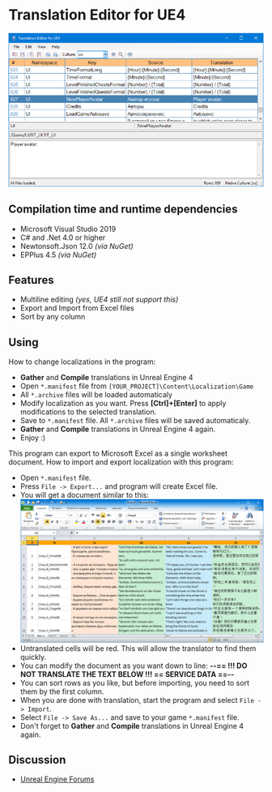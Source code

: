 # Translation Editor for UE4

![Screenshot](ReadmeImages/Screenshot.png "Screenshot")

## Compilation time and runtime dependencies

- Microsoft Visual Studio 2019
- C# and .Net 4.0 or higher
- Newtonsoft.Json 12.0 *(via NuGet)*
- EPPlus 4.5 *(via NuGet)*

## Features
- Multiline editing *(yes, UE4 still not support this)*
- Export and Import from Excel files
- Sort by any column

## Using

How to change localizations in the program:

- **Gather** and **Compile** translations in Unreal Engine 4
- Open `*.manifest` file from `[YOUR_PROJECT]\Content\Localization\Game`
- All `*.archive` files will be loaded automaticaly
- Modify localization as you want. Press **[Ctrl]+[Enter]** to apply modifications to the selected translation.
- Save to `*.manifest` file. All `*.archive` files will be saved automaticaly.
- **Gather** and **Compile** translations in Unreal Engine 4 again.
- Enjoy :)

This program can export to Microsoft Excel as a single worksheet document. How to import and export localization with this program:

- Open `*.manifest` file.
- Press `File -> Export...` and program will create Excel file. 
- You will get a document similar to this:
    ![Excel](ReadmeImages/Excel.png "Excel Document")
- Untranslated cells will be red. This will allow the translator to find them quickly.
- You can modify the document as you want down to line: **--== !!! DO NOT TRANSLATE THE TEXT BELOW !!! == SERVICE DATA ==--**
- You can sort rows as you like, but before importing, you need to sort them by the first column.
- When you are done with translation, start the program and select `File -> Import`.
- Select `File -> Save As...` and save to your game `*.manifest` file.
- Don't forget to **Gather** and **Compile** translations in Unreal Engine 4 again.

## Discussion

- [Unreal Engine Forums](https://forums.unrealengine.com/community/community-content-tools-and-tutorials/1497851-opensource-translation-editor-for-ue4)
